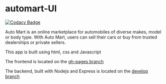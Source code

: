 # automart-UI

[![Codacy Badge](https://api.codacy.com/project/badge/Grade/d2ad60ed2eb04e6283d982d4799d649e)](https://app.codacy.com/app/BILLthebuilder/automart?utm_source=github.com&utm_medium=referral&utm_content=BILLthebuilder/automart&utm_campaign=Badge_Grade_Dashboard)

Auto Mart is an online marketplace for automobiles of diverse makes, model or body type. With Auto Mart, users can sell their cars or buy from trusted dealerships or private sellers.

This app is built using html, css and Javascript

The frontend is located on the [gh-pages branch](https://github.com/BILLthebuilder/automart/tree/gh-pages)

The backend, built with Nodejs and Express is located on the [develop branch](https://github.com/BILLthebuilder/automart/tree/develop)
